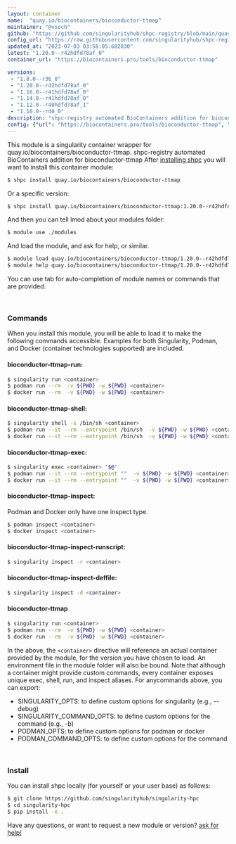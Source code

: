 ```yaml
---
layout: container
name:  "quay.io/biocontainers/bioconductor-ttmap"
maintainer: "@vsoch"
github: "https://github.com/singularityhub/shpc-registry/blob/main/quay.io/biocontainers/bioconductor-ttmap/container.yaml"
config_url: "https://raw.githubusercontent.com/singularityhub/shpc-registry/main/quay.io/biocontainers/bioconductor-ttmap/container.yaml"
updated_at: "2023-07-03 03:58:05.682830"
latest: "1.20.0--r42hdfd78af_0"
container_url: "https://biocontainers.pro/tools/bioconductor-ttmap"

versions:
 - "1.8.0--r36_0"
 - "1.20.0--r42hdfd78af_0"
 - "1.16.0--r41hdfd78af_0"
 - "1.14.0--r41hdfd78af_0"
 - "1.12.0--r40hdfd78af_1"
 - "1.10.0--r40_0"
description: "shpc-registry automated BioContainers addition for bioconductor-ttmap"
config: {"url": "https://biocontainers.pro/tools/bioconductor-ttmap", "maintainer": "@vsoch", "description": "shpc-registry automated BioContainers addition for bioconductor-ttmap", "latest": {"1.20.0--r42hdfd78af_0": "sha256:bb95f33ad94252c2768abe8f2e3202355459be95fb093616bc3e2ce9da938306"}, "tags": {"1.8.0--r36_0": "sha256:1677c44e98ceb5af5a3bdf0efdefa5bd9b578c395cffa0ff5bfbe3a19267cfd6", "1.20.0--r42hdfd78af_0": "sha256:bb95f33ad94252c2768abe8f2e3202355459be95fb093616bc3e2ce9da938306", "1.16.0--r41hdfd78af_0": "sha256:d69da23f6c8a24517f455c77fb7dc5d4cc141e429e921e0d3feeb545da8b3056", "1.14.0--r41hdfd78af_0": "sha256:2cbff82b2e62c0691547f5f4f5cfbcf34bf3b1fff86465b4216bf36591095856", "1.12.0--r40hdfd78af_1": "sha256:66a398ab41c4f0b179fe6bad4bec91db2d01440556ba875d9235c8b35dc2b093", "1.10.0--r40_0": "sha256:b06bb804479b24039cf61b41c777ee68e0b0c9797712541e5994eacd911d62b4"}, "docker": "quay.io/biocontainers/bioconductor-ttmap"}
---
```


This module is a singularity container wrapper for quay.io/biocontainers/bioconductor-ttmap.
shpc-registry automated BioContainers addition for bioconductor-ttmap
After [installing shpc](#install) you will want to install this container module:


```bash
$ shpc install quay.io/biocontainers/bioconductor-ttmap
```

Or a specific version:

```bash
$ shpc install quay.io/biocontainers/bioconductor-ttmap:1.20.0--r42hdfd78af_0
```

And then you can tell lmod about your modules folder:

```bash
$ module use ./modules
```

And load the module, and ask for help, or similar.

```bash
$ module load quay.io/biocontainers/bioconductor-ttmap/1.20.0--r42hdfd78af_0
$ module help quay.io/biocontainers/bioconductor-ttmap/1.20.0--r42hdfd78af_0
```

You can use tab for auto-completion of module names or commands that are provided.

<br>

### Commands

When you install this module, you will be able to load it to make the following commands accessible.
Examples for both Singularity, Podman, and Docker (container technologies supported) are included.

#### bioconductor-ttmap-run:

```bash
$ singularity run <container>
$ podman run --rm  -v ${PWD} -w ${PWD} <container>
$ docker run --rm  -v ${PWD} -w ${PWD} <container>
```

#### bioconductor-ttmap-shell:

```bash
$ singularity shell -s /bin/sh <container>
$ podman run --it --rm --entrypoint /bin/sh  -v ${PWD} -w ${PWD} <container>
$ docker run --it --rm --entrypoint /bin/sh  -v ${PWD} -w ${PWD} <container>
```

#### bioconductor-ttmap-exec:

```bash
$ singularity exec <container> "$@"
$ podman run --it --rm --entrypoint ""  -v ${PWD} -w ${PWD} <container> "$@"
$ docker run --it --rm --entrypoint ""  -v ${PWD} -w ${PWD} <container> "$@"
```

#### bioconductor-ttmap-inspect:

Podman and Docker only have one inspect type.

```bash
$ podman inspect <container>
$ docker inspect <container>
```

#### bioconductor-ttmap-inspect-runscript:

```bash
$ singularity inspect -r <container>
```

#### bioconductor-ttmap-inspect-deffile:

```bash
$ singularity inspect -d <container>
```



#### bioconductor-ttmap

```bash
$ singularity run <container>
$ podman run --rm  -v ${PWD} -w ${PWD} <container>
$ docker run --rm  -v ${PWD} -w ${PWD} <container>
```


In the above, the `<container>` directive will reference an actual container provided
by the module, for the version you have chosen to load. An environment file in the
module folder will also be bound. Note that although a container
might provide custom commands, every container exposes unique exec, shell, run, and
inspect aliases. For anycommands above, you can export:

 - SINGULARITY_OPTS: to define custom options for singularity (e.g., --debug)
 - SINGULARITY_COMMAND_OPTS: to define custom options for the command (e.g., -b)
 - PODMAN_OPTS: to define custom options for podman or docker
 - PODMAN_COMMAND_OPTS: to define custom options for the command

<br>

### Install

You can install shpc locally (for yourself or your user base) as follows:

```bash
$ git clone https://github.com/singularityhub/singularity-hpc
$ cd singularity-hpc
$ pip install -e .
```

Have any questions, or want to request a new module or version? [ask for help!](https://github.com/singularityhub/singularity-hpc/issues)